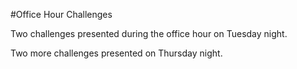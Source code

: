 #Office Hour Challenges

Two challenges presented during the office hour on Tuesday night.

Two more challenges presented on Thursday night.
